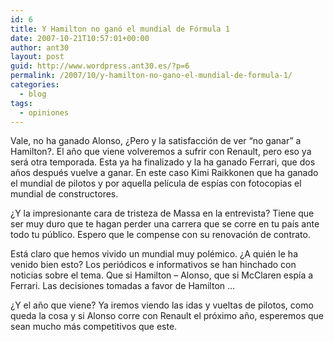 ```yaml
---
id: 6
title: Y Hamilton no ganó el mundial de Fórmula 1
date: 2007-10-21T10:57:01+00:00
author: ant30
layout: post
guid: http://www.wordpress.ant30.es/?p=6
permalink: /2007/10/y-hamilton-no-gano-el-mundial-de-formula-1/
categories:
  - blog
tags:
  - opiniones
---
```

Vale, no ha ganado Alonso, ¿Pero y la satisfacción de ver &#8220;no
ganar&#8221; a Hamilton?. El año que viene volveremos a sufrir con Renault,
pero eso ya será otra temporada. Esta ya ha finalizado y la ha ganado Ferrari,
que dos años después vuelve a ganar. En este caso Kimi Raikkonen que ha ganado
el mundial de pilotos y por aquella película de espías con fotocopias el
mundial de constructores.

¿Y la impresionante cara de tristeza de Massa en la entrevista? Tiene que ser
muy duro que te hagan perder una carrera que se corre en tu país ante todo tu
público. Espero que le compense con su renovación de contrato.

Está claro que hemos vivido un mundial muy polémico. ¿A quién le ha venido bien
esto? Los periódicos e informativos se han hinchado con noticias sobre el tema.
Que si Hamilton &#8211; Alonso, que si McClaren espía a Ferrari. Las decisiones
tomadas a favor de Hamilton &#8230;

¿Y el año que viene? Ya iremos viendo las idas y vueltas de pilotos, como queda
la cosa y si Alonso corre con Renault el próximo año, esperemos que sean mucho
más competitivos que este.
